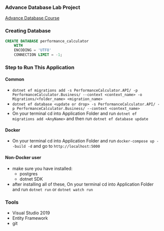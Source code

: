 ### Advance Database Lab Project 
[Advance Database Course](https://learn.saylor.org/course/view.php?id=91)


### Creating Database
```sql
CREATE DATABASE performance_calculator
    WITH 
    ENCODING = 'UTF8'
    CONNECTION LIMIT = -1;
```

### Step to Run This Application
#### Common
* `dotnet ef migrations add -s PerformanceCalculator.API/ -p PerformanceCalculator.Business/ --context <context_name> -o Migrations/<folder_name> <migration_name>`
* `dotnet ef database <update or drop> -s PerformanceCalculator.API/ -p PerformanceCalculator.Business/ --context <context_name>`
* On your terminal cd into Application Folder and run `dotnet ef migrations add <AnyName>` and then run `dotnet ef database update`
#### Docker
* On your terminal cd into Application Folder and run `docker-compose up --build -d` and go to  `http://localhost:5000`
#### Non-Docker user
* make sure you have installed:
    * postgres
    * dotnet SDK
* after installing all of these, On your terminal cd into Application Folder and run `dotnet run` or `dotnet watch run`
 
### Tools
* Visual Studio 2019
* Entity Framework
* git
